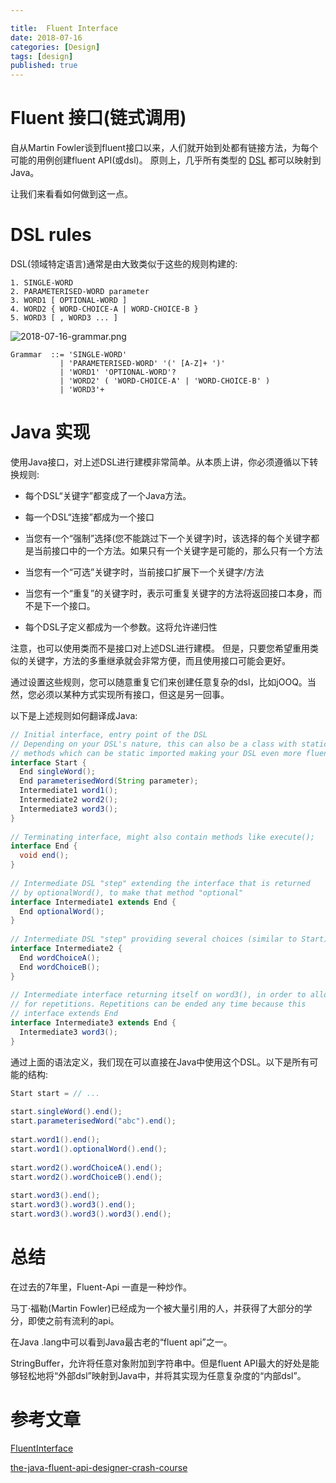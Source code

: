 ```yaml
---

title:  Fluent Interface
date: 2018-07-16
categories: [Design]
tags: [design]
published: true
---
```


# Fluent 接口(链式调用)

自从Martin Fowler谈到fluent接口以来，人们就开始到处都有链接方法，为每个可能的用例创建fluent API(或dsl)。
原则上，几乎所有类型的 [DSL](https://en.wikipedia.org/wiki/Domain-specific_language) 都可以映射到Java。

让我们来看看如何做到这一点。

# DSL rules

DSL(领域特定语言)通常是由大致类似于这些的规则构建的:

```
1. SINGLE-WORD
2. PARAMETERISED-WORD parameter
3. WORD1 [ OPTIONAL-WORD ]
4. WORD2 { WORD-CHOICE-A | WORD-CHOICE-B }
5. WORD3 [ , WORD3 ... ]
```

![2018-07-16-grammar.png](https://raw.githubusercontent.com/houbb/resource/master/img/design/2018-07-16-grammar.png)

```
Grammar  ::= 'SINGLE-WORD'
           | 'PARAMETERISED-WORD' '(' [A-Z]+ ')'
           | 'WORD1' 'OPTIONAL-WORD'?
           | 'WORD2' ( 'WORD-CHOICE-A' | 'WORD-CHOICE-B' )
           | 'WORD3'+
```

# Java 实现

使用Java接口，对上述DSL进行建模非常简单。从本质上讲，你必须遵循以下转换规则:

- 每个DSL“关键字”都变成了一个Java方法。

- 每一个DSL“连接”都成为一个接口

- 当您有一个“强制”选择(您不能跳过下一个关键字)时，该选择的每个关键字都是当前接口中的一个方法。如果只有一个关键字是可能的，那么只有一个方法

- 当您有一个“可选”关键字时，当前接口扩展下一个关键字/方法

- 当您有一个“重复”的关键字时，表示可重复关键字的方法将返回接口本身，而不是下一个接口。

- 每个DSL子定义都成为一个参数。这将允许递归性

注意，也可以使用类而不是接口对上述DSL进行建模。
但是，只要您希望重用类似的关键字，方法的多重继承就会非常方便，而且使用接口可能会更好。

通过设置这些规则，您可以随意重复它们来创建任意复杂的dsl，比如jOOQ。当然，您必须以某种方式实现所有接口，但这是另一回事。

以下是上述规则如何翻译成Java:

```java
// Initial interface, entry point of the DSL
// Depending on your DSL's nature, this can also be a class with static
// methods which can be static imported making your DSL even more fluent
interface Start {
  End singleWord();
  End parameterisedWord(String parameter);
  Intermediate1 word1();
  Intermediate2 word2();
  Intermediate3 word3();
}
 
// Terminating interface, might also contain methods like execute();
interface End {
  void end();
}
 
// Intermediate DSL "step" extending the interface that is returned
// by optionalWord(), to make that method "optional"
interface Intermediate1 extends End {
  End optionalWord();
}
 
// Intermediate DSL "step" providing several choices (similar to Start)
interface Intermediate2 {
  End wordChoiceA();
  End wordChoiceB();
}
 
// Intermediate interface returning itself on word3(), in order to allow
// for repetitions. Repetitions can be ended any time because this 
// interface extends End
interface Intermediate3 extends End {
  Intermediate3 word3();
}
```

通过上面的语法定义，我们现在可以直接在Java中使用这个DSL。以下是所有可能的结构:

```java
Start start = // ...
 
start.singleWord().end();
start.parameterisedWord("abc").end();
 
start.word1().end();
start.word1().optionalWord().end();
 
start.word2().wordChoiceA().end();
start.word2().wordChoiceB().end();
 
start.word3().end();
start.word3().word3().end();
start.word3().word3().word3().end();
```

# 总结

在过去的7年里，Fluent-Api 一直是一种炒作。

马丁·福勒(Martin Fowler)已经成为一个被大量引用的人，并获得了大部分的学分，即使之前有流利的api。

在Java .lang中可以看到Java最古老的“fluent api”之一。

StringBuffer，允许将任意对象附加到字符串中。但是fluent API最大的好处是能够轻松地将“外部dsl”映射到Java中，并将其实现为任意复杂度的“内部dsl”。

# 参考文章

[FluentInterface](https://martinfowler.com/bliki/FluentInterface.html)

[the-java-fluent-api-designer-crash-course](https://blog.jooq.org/2012/01/05/the-java-fluent-api-designer-crash-course/)






